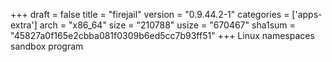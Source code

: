 +++
draft = false
title = "firejail"
version = "0.9.44.2-1"
categories = ['apps-extra']
arch = "x86_64"
size = "210788"
usize = "670467"
sha1sum = "45827a0f165e2cbba081f0309b6ed5cc7b93ff51"
+++
Linux namespaces sandbox program